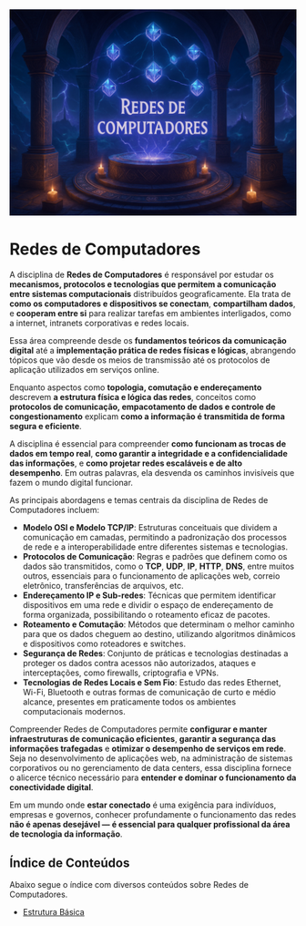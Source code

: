 <div align="center">
  <a href="https://github.com/joseferreira-dev/my-study-notes/tree/main/redes-de-computadores"><img src="./contents/banner-redes.png"></a>
</div>

# Redes de Computadores

A disciplina de **Redes de Computadores** é responsável por estudar os **mecanismos, protocolos e tecnologias que permitem a comunicação entre sistemas computacionais** distribuídos geograficamente. Ela trata de **como os computadores e dispositivos se conectam**, **compartilham dados**, e **cooperam entre si** para realizar tarefas em ambientes interligados, como a internet, intranets corporativas e redes locais.

Essa área compreende desde os **fundamentos teóricos da comunicação digital** até a **implementação prática de redes físicas e lógicas**, abrangendo tópicos que vão desde os meios de transmissão até os protocolos de aplicação utilizados em serviços online.

Enquanto aspectos como **topologia, comutação e endereçamento** descrevem **a estrutura física e lógica das redes**, conceitos como **protocolos de comunicação, empacotamento de dados e controle de congestionamento** explicam **como a informação é transmitida de forma segura e eficiente**.

A disciplina é essencial para compreender **como funcionam as trocas de dados em tempo real**, **como garantir a integridade e a confidencialidade das informações**, e **como projetar redes escaláveis e de alto desempenho**. Em outras palavras, ela desvenda os caminhos invisíveis que fazem o mundo digital funcionar.

As principais abordagens e temas centrais da disciplina de Redes de Computadores incluem:

- **Modelo OSI e Modelo TCP/IP**: Estruturas conceituais que dividem a comunicação em camadas, permitindo a padronização dos processos de rede e a interoperabilidade entre diferentes sistemas e tecnologias.
- **Protocolos de Comunicação**: Regras e padrões que definem como os dados são transmitidos, como o **TCP**, **UDP**, **IP**, **HTTP**, **DNS**, entre muitos outros, essenciais para o funcionamento de aplicações web, correio eletrônico, transferências de arquivos, etc.
- **Endereçamento IP e Sub-redes**: Técnicas que permitem identificar dispositivos em uma rede e dividir o espaço de endereçamento de forma organizada, possibilitando o roteamento eficaz de pacotes.
- **Roteamento e Comutação**: Métodos que determinam o melhor caminho para que os dados cheguem ao destino, utilizando algoritmos dinâmicos e dispositivos como roteadores e switches.
- **Segurança de Redes**: Conjunto de práticas e tecnologias destinadas a proteger os dados contra acessos não autorizados, ataques e interceptações, como firewalls, criptografia e VPNs.
- **Tecnologias de Redes Locais e Sem Fio**: Estudo das redes Ethernet, Wi-Fi, Bluetooth e outras formas de comunicação de curto e médio alcance, presentes em praticamente todos os ambientes computacionais modernos.

Compreender Redes de Computadores permite **configurar e manter infraestruturas de comunicação eficientes**, **garantir a segurança das informações trafegadas** e **otimizar o desempenho de serviços em rede**. Seja no desenvolvimento de aplicações web, na administração de sistemas corporativos ou no gerenciamento de data centers, essa disciplina fornece o alicerce técnico necessário para **entender e dominar o funcionamento da conectividade digital**.

Em um mundo onde **estar conectado** é uma exigência para indivíduos, empresas e governos, conhecer profundamente o funcionamento das redes **não é apenas desejável — é essencial para qualquer profissional da área de tecnologia da informação**.

## Índice de Conteúdos

Abaixo segue o índice com diversos conteúdos sobre Redes de Computadores.

- [Estrutura Básica](./contents/01-estrutura/README.md)
